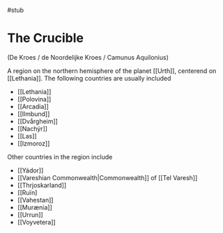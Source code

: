 #stub
# The Crucible
(De Kroes / de Noordelijke Kroes / Camunus Aquilonius)

A region on the northern hemisphere of the planet [[Urth]], centerend on [[Lethania]].
The following countries are usually included
- [[Lethania]]
- [[Polovina]]
- [[Arcadia]]
- [[Ilmbund]]
- [[Dvårgheim]]
- [[Nachýr]]
- [[Las]]
- [[Izmoroz]]

Other countries in the region include
- [[Yádor]]
- [[Vareshian Commonwealth|Commonwealth]] of [[Tel Varesh]] 
- [[Thrjoskarland]]
- [[Ruïn]
- [[Vahestan]]
- [[Murænia]]
- [[Urrun]]
- [[Voyvetera]]